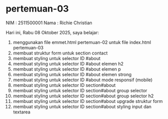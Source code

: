 # pertemuan-03

NIM : 2511500001
Nama : Richie Christian

Hari ini, Rabu 08 Oktober 2025, saya belajar:
<ol>
<li>menggunakan file emmet.html pertemuan-02 untuk file index.html pertemuan-03</li>
<li>membuat struktur form untuk section contact</li>
<li>membuat styling untuk selector ID #about</li>
<li>membuat styling untuk selector ID #about elemen h2</li>
<li>membuat styling untuk selector ID #about elemen p</li>
<li>membuat styling untuk selector ID #about elemen strong</li>
<li>membuat styling untuk selector ID #about mode responsif (mobile)</li>
<li>membuat styling untuk selector ID section#about</li>
<li>membuat styling untuk selector ID section#about group selector</li>
<li>membuat styling untuk selector ID section#about group selector h2</li>
<li>membuat styling untuk selector ID section#about upgrade struktur form</li>
<li>membuat styling untuk selector ID section#about styling input dan textarea</li>
</ol>